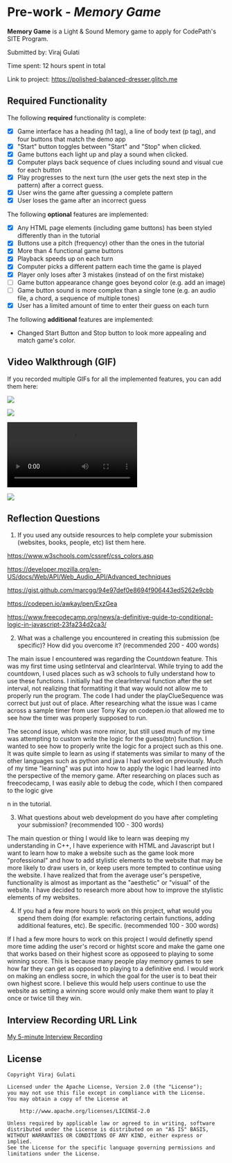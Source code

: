 # Pre-work - *Memory Game*

**Memory Game** is a Light & Sound Memory game to apply for CodePath's SITE Program. 

Submitted by: Viraj Gulati

Time spent: 12 hours spent in total

Link to project: https://polished-balanced-dresser.glitch.me

## Required Functionality

The following **required** functionality is complete:

* [X] Game interface has a heading (h1 tag), a line of body text (p tag), and four buttons that match the demo app
* [X] "Start" button toggles between "Start" and "Stop" when clicked. 
* [X] Game buttons each light up and play a sound when clicked. 
* [X] Computer plays back sequence of clues including sound and visual cue for each button
* [X] Play progresses to the next turn (the user gets the next step in the pattern) after a correct guess. 
* [X] User wins the game after guessing a complete pattern
* [X] User loses the game after an incorrect guess

The following **optional** features are implemented:

* [X] Any HTML page elements (including game buttons) has been styled differently than in the tutorial
* [X] Buttons use a pitch (frequency) other than the ones in the tutorial
* [X] More than 4 functional game buttons
* [X] Playback speeds up on each turn
* [X] Computer picks a different pattern each time the game is played
* [X] Player only loses after 3 mistakes (instead of on the first mistake)
* [ ] Game button appearance change goes beyond color (e.g. add an image)
* [ ] Game button sound is more complex than a single tone (e.g. an audio file, a chord, a sequence of multiple tones)
* [X] User has a limited amount of time to enter their guess on each turn

The following **additional** features are implemented:

- Changed Start Button and Stop button to look more appealing and match game's color.

## Video Walkthrough (GIF)

If you recorded multiple GIFs for all the implemented features, you can add them here:


![](https://user-images.githubusercontent.com/85462622/161165909-04dd2eb5-e956-4227-85b2-6dea3fceca64.gif)


![](https://user-images.githubusercontent.com/85462622/161169530-5e85f68e-660b-4957-8fe1-99903c51e33c.gif)

![](https://user-images.githubusercontent.com/85462622/161182911-3ec58f9c-3d8e-4714-b405-11426f630194.mov)

![](gif4-link-here)

## Reflection Questions
1. If you used any outside resources to help complete your submission (websites, books, people, etc) list them here. 

https://www.w3schools.com/cssref/css_colors.asp

https://developer.mozilla.org/en-US/docs/Web/API/Web_Audio_API/Advanced_techniques

https://gist.github.com/marcgg/94e97def0e8694f906443ed5262e9cbb

https://codepen.io/awkay/pen/ExzGea

https://www.freecodecamp.org/news/a-definitive-guide-to-conditional-logic-in-javascript-23fa234d2ca3/

2. What was a challenge you encountered in creating this submission (be specific)? How did you overcome it? (recommended 200 - 400 words) 

The main issue I encountered was regarding the Countdown feature. This was my first time using setInterval and clearInterval. While trying to add the countdown, I used places such as w3 schools to fully understand how to use these functions. I initially had the clearInterval function after the set interval, not realizing that formatiting it that way would not allow me to properly run the program. The code I had under the playClueSequence was correct but just out of place. After researching what the issue was I came across a sample timer from user Tony Kay on codepen.io that allowed me to see how the timer was properly supposed to run. 

The second issue, which was more minor, but still used much of my time was attempting to custom write the logic for the guess(btn) function. I wanted to see how to properly write the logic for a project such as this one. It was quite simple to learn as using if statements was similar to many of the other languages such as python and java I had worked on previously. Much of my time "learning" was put into how to apply the logic I had learned into the perspective of the memory game. After researching on places such as freecodecamp, I was easily able to debug the code, which I then compared to the logic give



n in the tutorial. 

3. What questions about web development do you have after completing your submission? (recommended 100 - 300 words) 

The main question or thing I would like to learn was deeping my understanding in C++, I have experience with HTML and Javascript but I want to learn how to make a website such as the game look more "professional" and how to add stylistic elements to the website that may be more likely to draw users in, or keep users more tempted to continue using the website. I have realized that from the average user's perspetive, functionality is almost as important as the "aesthetic" or "visual" of the website. I have decided to research more about how to improve the stylistic elements of my websites. 

4. If you had a few more hours to work on this project, what would you spend them doing (for example: refactoring certain functions, adding additional features, etc). Be specific. (recommended 100 - 300 words) 

If I had a few more hours to work on this project I would definetly spend more time adding the user's record or hightst score and make the game one that works based on their highest score as opposeed to playing to some winning score. This is because many people play memory games to see how far they can get as opposed to playing to a definitive end. I would work on making an endless socre, in which the goal for the user is to beat their own highest score. I believe this would help users continue to use the website as setting a winning score would only make them want to play it once or twice till they win. 



## Interview Recording URL Link

[My 5-minute Interview Recording](https://www.loom.com/share/ac5a77ca20a04a709500e95c2702079c?sharedAppSource=personal_library)


## License

    Copyright Viraj Gulati

    Licensed under the Apache License, Version 2.0 (the "License");
    you may not use this file except in compliance with the License.
    You may obtain a copy of the License at

        http://www.apache.org/licenses/LICENSE-2.0

    Unless required by applicable law or agreed to in writing, software
    distributed under the License is distributed on an "AS IS" BASIS,
    WITHOUT WARRANTIES OR CONDITIONS OF ANY KIND, either express or implied.
    See the License for the specific language governing permissions and
    limitations under the License.
